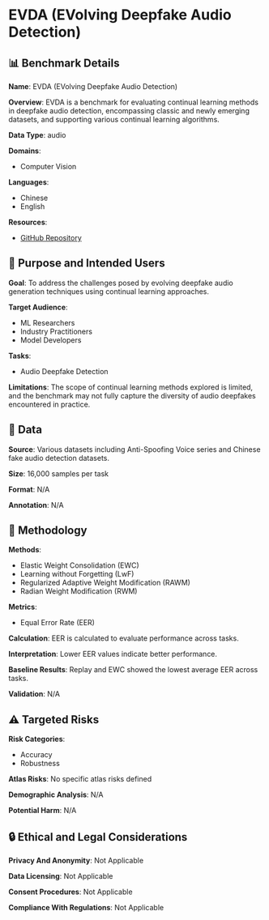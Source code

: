 # EVDA (EVolving Deepfake Audio Detection)

## 📊 Benchmark Details

**Name**: EVDA (EVolving Deepfake Audio Detection)

**Overview**: EVDA is a benchmark for evaluating continual learning methods in deepfake audio detection, encompassing classic and newly emerging datasets, and supporting various continual learning algorithms.

**Data Type**: audio

**Domains**:
- Computer Vision

**Languages**:
- Chinese
- English

**Resources**:
- [GitHub Repository](https://github.com/Cecile-hi/Evolving-FAD-CL-Benchmark.git)

## 🎯 Purpose and Intended Users

**Goal**: To address the challenges posed by evolving deepfake audio generation techniques using continual learning approaches.

**Target Audience**:
- ML Researchers
- Industry Practitioners
- Model Developers

**Tasks**:
- Audio Deepfake Detection

**Limitations**: The scope of continual learning methods explored is limited, and the benchmark may not fully capture the diversity of audio deepfakes encountered in practice.

## 💾 Data

**Source**: Various datasets including Anti-Spoofing Voice series and Chinese fake audio detection datasets.

**Size**: 16,000 samples per task

**Format**: N/A

**Annotation**: N/A

## 🔬 Methodology

**Methods**:
- Elastic Weight Consolidation (EWC)
- Learning without Forgetting (LwF)
- Regularized Adaptive Weight Modification (RAWM)
- Radian Weight Modification (RWM)

**Metrics**:
- Equal Error Rate (EER)

**Calculation**: EER is calculated to evaluate performance across tasks.

**Interpretation**: Lower EER values indicate better performance.

**Baseline Results**: Replay and EWC showed the lowest average EER across tasks.

**Validation**: N/A

## ⚠️ Targeted Risks

**Risk Categories**:
- Accuracy
- Robustness

**Atlas Risks**:
No specific atlas risks defined

**Demographic Analysis**: N/A

**Potential Harm**: N/A

## 🔒 Ethical and Legal Considerations

**Privacy And Anonymity**: Not Applicable

**Data Licensing**: Not Applicable

**Consent Procedures**: Not Applicable

**Compliance With Regulations**: Not Applicable
